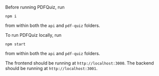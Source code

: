 Before running PDFQuiz, run
```
npm i
```
from within both the `api` and `pdf-quiz` folders.

To run PDFQuiz locally, run
```
npm start
```
from within both the `api` and `pdf-quiz` folders.

The frontend should be running at `http://localhost:3000`.
The backend should be running at `http://localhost:3001`.
